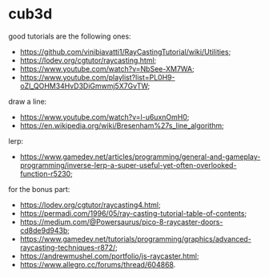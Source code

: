# cub3d

good tutorials are the following ones:
* <https://github.com/vinibiavatti1/RayCastingTutorial/wiki/Utilities>;
* <https://lodev.org/cgtutor/raycasting.html>;
* <https://www.youtube.com/watch?v=NbSee-XM7WA>;
* <https://www.youtube.com/playlist?list=PL0H9-oZl_QOHM34HvD3DiGmwmj5X7GvTW>;

draw a line:
* <https://www.youtube.com/watch?v=l-u6uxnOmH0>;
* <https://en.wikipedia.org/wiki/Bresenham%27s_line_algorithm>;

lerp:
* <https://www.gamedev.net/articles/programming/general-and-gameplay-programming/inverse-lerp-a-super-useful-yet-often-overlooked-function-r5230>;

for the bonus part:
* <https://lodev.org/cgtutor/raycasting4.html>;
* <https://permadi.com/1996/05/ray-casting-tutorial-table-of-contents>;
* <https://medium.com/@Powersaurus/pico-8-raycaster-doors-cd8de9d943b>;
* <https://www.gamedev.net/tutorials/programming/graphics/advanced-raycasting-techniques-r872/>;
* <https://andrewmushel.com/portfolio/js-raycaster.html>;
* <https://www.allegro.cc/forums/thread/604868>.
